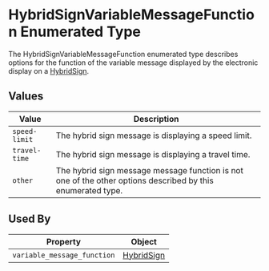 # HybridSignVariableMessageFunction Enumerated Type
The HybridSignVariableMessageFunction enumerated type describes options for the function of the variable message displayed by the electronic display on a [HybridSign](/spec-content/objects/HybridSign.md).

## Values
Value | Description
--- | ---
`speed-limit` | The hybrid sign message is displaying a speed limit.
`travel-time` | The hybrid sign message is displaying a travel time.
`other` | The hybrid sign message message function is not one of the other options described by this enumerated type.

## Used By
Property | Object
--- | ---
`variable_message_function` | [HybridSign](/spec-content/objects/HybridSign.md)